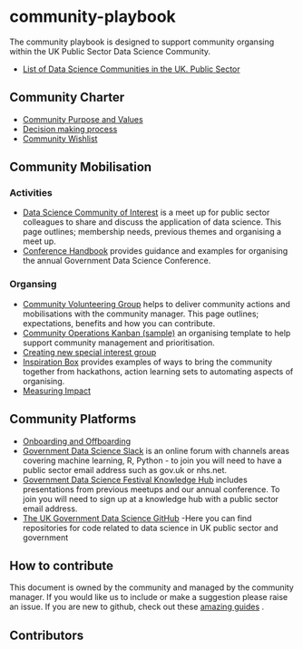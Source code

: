 # community-playbook

The community playbook is designed to support community organsing within the UK Public Sector Data Science Community.

* [List of Data Science Communities in the UK. Public Sector](https://github.com/ukgovdatascience/community-playbook/blob/54234de28737cbc8176f61edb4675236e896e3cd/Data%20Science%20Community.pdf) 

## Community Charter 

* [Community Purpose and Values](https://github.com/ukgovdatascience/community-playbook/blob/main/charter/Purpose-values)
* [Decision making process](https://github.com/ukgovdatascience/community-playbook/blob/aded5bf6296a48874e8a1a268fc264aa1ccecf15/charter/governance) 
* [Community Wishlist]() 

## Community Mobilisation

### Activities 

* [Data Science Community of Interest](https://github.com/ukgovdatascience/community-playbook/blob/main/mobilisation/DS_COI.md) is a meet up for public sector colleagues to share and discuss the application of data science. This page outlines; membership needs, previous themes and organising a meet up.
* [Conference Handbook](https://github.com/ukgovdatascience/community-playbook/blob/main/mobilisation/conference.md) provides guidance and examples for organising the annual Government Data Science Conference.  

### Organsing 

* [Community Volunteering Group](https://github.com/ukgovdatascience/community-playbook/blob/aded5bf6296a48874e8a1a268fc264aa1ccecf15/mobilisation/volunteer) helps to deliver community actions and mobilisations with the community manager. This page outlines; expectations, benefits and how you can contribute. 
* [Community Operations Kanban (sample)](https://github.com/ukgovdatascience/community-playbook/blob/aded5bf6296a48874e8a1a268fc264aa1ccecf15/mobilisation/kanban) an organising template to help support community management and prioritisation. 
* [Creating new special interest group](https://github.com/ukgovdatascience/community-playbook/blob/main/mobilisation/new_group.md) 
* [Inspiration Box]( ) provides examples of ways to bring the community together from hackathons, action learning sets to automating aspects of organising. 
* [Measuring Impact]()

## Community Platforms 
* [Onboarding and Offboarding](https://github.com/ukgovdatascience/community-playbook/blob/main/mobilisation/membership.md) 
* [Government Data Science Slack](https://govdatascience.slack.com/) is an online forum with channels areas covering machine learning, R, Python - to join you will need to have a public sector email address such as gov.uk or nhs.net. 
* [Government Data Science Festival Knowledge Hub](https://khub.net/group/government-data-science-festival/group-library) includes presentations from previous meetups and our annual conference. To join you will need to sign up at a knowledge hub with a public sector email address. 
* [The UK Government Data Science GitHub](https://github.com/ukgovdatascience) -Here you can find repositories for code related to data science in UK public sector and government

## How to contribute 

This document is owned by the community and managed by the community manager. If you would like us to include or make a suggestion please raise an issue.
If you are new to github, check out these [amazing guides](https://guides.github.com/) .

## Contributors 


